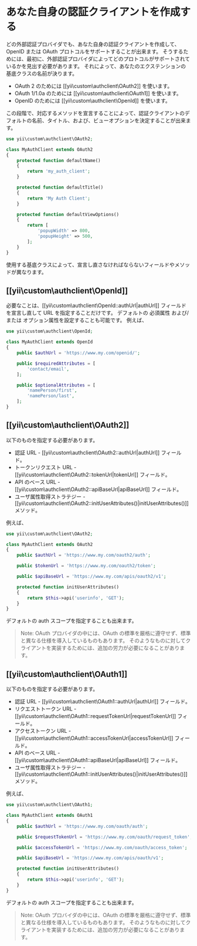 あなた自身の認証クライアントを作成する
======================================

どの外部認証プロバイダでも、あなた自身の認証クライアントを作成して、OpenID または OAuth プロトコルをサポートすることが出来ます。
そうするためには、最初に、外部認証プロバイダによってどのプロトコルがサポートされているかを見出す必要があります。
それによって、あなたのエクステンションの基底クラスの名前が決ります。

 - OAuth 2 のためには [[yii\custom\authclient\OAuth2]] を使います。
 - OAuth 1/1.0a のためには [[yii\custom\authclient\OAuth1]] を使います。
 - OpenID のためには [[yii\custom\authclient\OpenId]] を使います。

この段階で、対応するメソッドを宣言することによって、認証クライアントのデフォルトの名前、タイトル、および、ビューオプションを決定することが出来ます。

```php
use yii\custom\authclient\OAuth2;

class MyAuthClient extends OAuth2
{
    protected function defaultName()
    {
        return 'my_auth_client';
    }

    protected function defaultTitle()
    {
        return 'My Auth Client';
    }

    protected function defaultViewOptions()
    {
        return [
            'popupWidth' => 800,
            'popupHeight' => 500,
        ];
    }
}
```

使用する基底クラスによって、宣言し直さなければならないフィールドやメソッドが異なります。

## [[yii\custom\authclient\OpenId]]

必要なことは、[[yii\custom\authclient\OpenId::authUrl|authUrl]] フィールドを宣言し直して URL を指定することだけです。
デフォルトの 必須属性 および/または オプション属性を設定することも可能です。
例えば、

```php
use yii\custom\authclient\OpenId;

class MyAuthClient extends OpenId
{
    public $authUrl = 'https://www.my.com/openid/';

    public $requiredAttributes = [
        'contact/email',
    ];

    public $optionalAttributes = [
        'namePerson/first',
        'namePerson/last',
    ];
}
```

## [[yii\custom\authclient\OAuth2]]

以下のものを指定する必要があります。

- 認証 URL - [[yii\custom\authclient\OAuth2::authUrl|authUrl]] フィールド。
- トークンリクエスト URL - [[yii\custom\authclient\OAuth2::tokenUrl|tokenUrl]] フィールド。
- API のベース URL - [[yii\custom\authclient\OAuth2::apiBaseUrl|apiBaseUrl]] フィールド。
- ユーザ属性取得ストラテジー - [[yii\custom\authclient\OAuth2::initUserAttributes()|initUserAttributes()]] メソッド。

例えば、

```php
use yii\custom\authclient\OAuth2;

class MyAuthClient extends OAuth2
{
    public $authUrl = 'https://www.my.com/oauth2/auth';

    public $tokenUrl = 'https://www.my.com/oauth2/token';

    public $apiBaseUrl = 'https://www.my.com/apis/oauth2/v1';

    protected function initUserAttributes()
    {
        return $this->api('userinfo', 'GET');
    }
}
```

デフォルトの auth スコープを指定することも出来ます。

> Note: OAuth プロバイダの中には、OAuth の標準を厳格に遵守せず、標準と異なる仕様を導入しているものもあります。
  そのようなものに対してクライアントを実装するためには、追加の労力が必要になることがあります。

## [[yii\custom\authclient\OAuth1]]

以下のものを指定する必要があります。

- 認証 URL - [[yii\custom\authclient\OAuth1::authUrl|authUrl]] フィールド。
- リクエストトークン URL - [[yii\custom\authclient\OAuth1::requestTokenUrl|requestTokenUrl]] フィールド。
- アクセストークン URL - [[yii\custom\authclient\OAuth1::accessTokenUrl|accessTokenUrl]] フィールド。
- API のベース URL - [[yii\custom\authclient\OAuth1::apiBaseUrl|apiBaseUrl]] フィールド。
- ユーザ属性取得ストラテジー - [[yii\custom\authclient\OAuth1::initUserAttributes()|initUserAttributes()]] メソッド。

例えば、

```php
use yii\custom\authclient\OAuth1;

class MyAuthClient extends OAuth1
{
    public $authUrl = 'https://www.my.com/oauth/auth';

    public $requestTokenUrl = 'https://www.my.com/oauth/request_token';

    public $accessTokenUrl = 'https://www.my.com/oauth/access_token';

    public $apiBaseUrl = 'https://www.my.com/apis/oauth/v1';

    protected function initUserAttributes()
    {
        return $this->api('userinfo', 'GET');
    }
}
```

デフォルトの auth スコープを指定することも出来ます。

> Note: OAuth プロバイダの中には、OAuth の標準を厳格に遵守せず、標準と異なる仕様を導入しているものもあります。
  そのようなものに対してクライアントを実装するためには、追加の労力が必要になることがあります。
